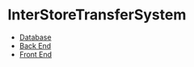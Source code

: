# InterStoreTransferSystem

- [Database](https://github.com/MattTheCuber/InterStoreTransferSystem/tree/main/database)
- [Back End](https://github.com/MattTheCuber/InterStoreTransferSystem/tree/main/back-end)
- [Front End](https://github.com/MattTheCuber/InterStoreTransferSystem/tree/main/front-end)
